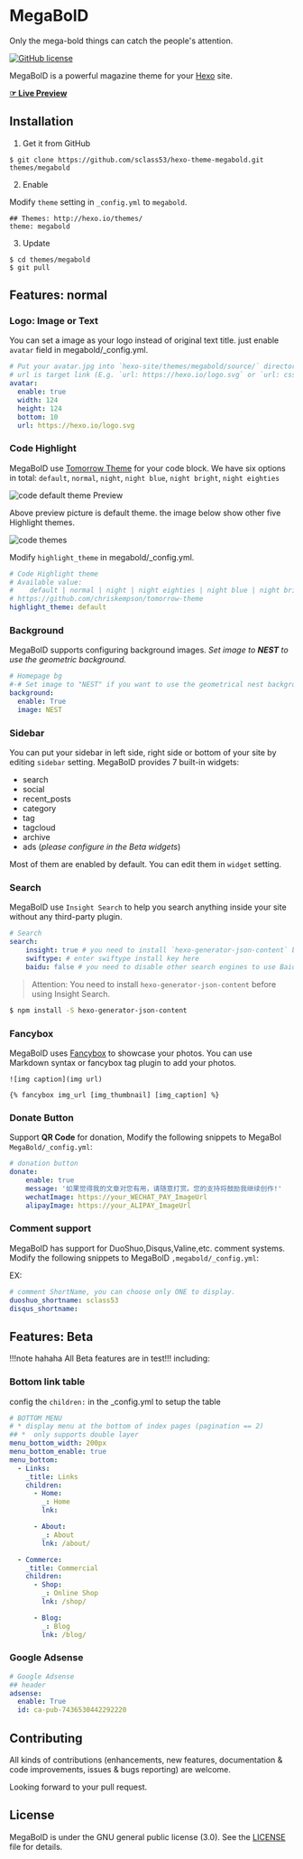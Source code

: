 # MegaBolD
Only the mega-bold things can catch the people's attention.

[![GitHub license](https://img.shields.io/badge/license-MIT-blue.svg)](https://github.com/sclass53/hexo-theme-megabold/blob/master/LICENSE)

MegaBolD is a powerful magazine theme for your [Hexo] site.

[**☞ Live Preview**](https://sclass53.github.io/megabold/)

<!--more-->

## Installation

 1. Get it from GitHub

 ```shell
 $ git clone https://github.com/sclass53/hexo-theme-megabold.git themes/megabold
 ```
 2. Enable

 Modify `theme` setting in `_config.yml` to `megabold`.
 ```
 ## Themes: http://hexo.io/themes/
 theme: megabold
 ```
 3. Update

 ```shell
 $ cd themes/megabold
 $ git pull
 ```


## Features: normal

### Logo: Image or Text

You can set a image as your logo instead of original text title. 
just enable `avatar` field in megabold/_config.yml.

```yml
# Put your avatar.jpg into `hexo-site/themes/megabold/source/` directory.
# url is target link (E.g. `url: https://hexo.io/logo.svg` or `url: css/images/mylogo.jpg`)
avatar: 
  enable: true
  width: 124
  height: 124
  bottom: 10
  url: https://hexo.io/logo.svg
```


### Code Highlight

MegaBolD use [Tomorrow Theme](https://github.com/chriskempson/tomorrow-theme) for your code block. We have six options in total: `default`, `normal`, `night`, `night blue`, `night bright`, `night eighties`

![code `default` theme Preview](https://raw.githubusercontent.com/sclass53/hexo-theme-megabold/master/source/preview/code-default-preview.png)

Above preview picture is default theme. the image below show other five Highlight themes.

![code themes](https://github.com/sclass53/hexo-theme-megabold/blob/master/source/preview/code-theme.jpg?raw=true)

Modify `highlight_theme` in megabold/_config.yml.

```yml
# Code Highlight theme
# Available value:
#    default | normal | night | night eighties | night blue | night bright
# https://github.com/chriskempson/tomorrow-theme
highlight_theme: default
```

### Background
MegaBolD supports configuring background images.
*Set image to **NEST** to use the geometric background.*

```yml
# Homepage bg
#-# Set image to "NEST" if you want to use the geometrical nest background
background:
  enable: True
  image: NEST
```

### Sidebar

You can put your sidebar in left side, right side or bottom of your site by editing `sidebar` setting.
MegaBolD provides 7 built-in widgets:

- search
- social
- recent_posts
- category
- tag
- tagcloud
- archive
- ads  (*please configure in the Beta widgets*)

Most of them are enabled by default. You can edit them in `widget` setting.


### Search

MegaBolD use `Insight Search` to help you search anything inside your site without any third-party plugin.

```yml
# Search
search:
    insight: true # you need to install `hexo-generator-json-content` before using Insight Search
    swiftype: # enter swiftype install key here
    baidu: false # you need to disable other search engines to use Baidu search, options: true, false
```

> Attention: You need to install `hexo-generator-json-content` before using Insight Search.

```bash
$ npm install -S hexo-generator-json-content
```


### Fancybox

MegaBolD uses [Fancybox] to showcase your photos. You can use Markdown syntax or fancybox tag plugin to add your photos.

```
![img caption](img url)

{% fancybox img_url [img_thumbnail] [img_caption] %}
```



### Donate Button

Support **QR Code** for donation, Modify the following snippets to MegaBol `MegaBold/_config.yml`:


```yml
# donation button
donate:
    enable: true
    message: '如果觉得我的文章对您有用，请随意打赏。您的支持将鼓励我继续创作!'
    wechatImage: https://your_WECHAT_PAY_ImageUrl
    alipayImage: https://your_ALIPAY_ImageUrl
```

### Comment support

MegaBolD has support for DuoShuo,Disqus,Valine,etc. comment systems. Modify the following snippets to MegaBolD `,megabold/_config.yml`:

EX:
```yml
# comment ShortName, you can choose only ONE to display.
duoshuo_shortname: sclass53
disqus_shortname: 
```

## Features: Beta
!!!note hahaha
  All Beta features are in test!!!
including:

### Bottom link table
config the `children:` in the _config.yml to setup the table
```yml
# BOTTOM MENU
# * display menu at the bottom of index pages (pagination == 2)
## *  only supports double layer
menu_bottom_width: 200px
menu_bottom_enable: true
menu_bottom:
  - Links:
    _title: Links 
    children:
      - Home: 
        _: Home
        lnk:

      - About: 
        _: About
        lnk: /about/

  - Commerce:
    _title: Commercial
    children:
      - Shop: 
        _: Online Shop
        lnk: /shop/

      - Blog: 
        _: Blog
        lnk: /blog/

```

### Google Adsense
```yml
# Google Adsense
## header
adsense:
  enable: True
  id: ca-pub-7436530442292220
```

## Contributing

All kinds of contributions (enhancements, new features, documentation & code improvements, issues & bugs reporting) are welcome.

Looking forward to your pull request.


## License

MegaBolD is under the GNU general public license (3.0). See the [LICENSE](https://github.com/sclass53/hexo-theme-megabold/blob/master/LICENSE) file for details.


[Hexo]: https://hexo.io/
[Fancybox]: http://fancyapps.com/fancybox/
[Font Awesome]: http://fontawesome.io/
